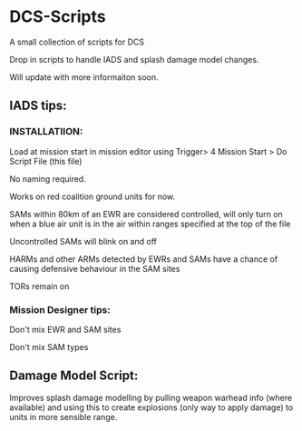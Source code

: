 # DCS-Scripts
A small collection of scripts for DCS


Drop in scripts to handle IADS and splash damage model changes.

Will update with more informaiton soon.

## IADS tips:

### INSTALLATIION:
 Load at mission start in mission editor using Trigger> 4 Mission Start > Do Script File (this file)

 No naming required.
 
 Works on red coalition ground units for now.
 
 SAMs within 80km of an EWR are considered controlled, will only turn on when a blue air unit is in the air within ranges specified at the top of the file
 
 Uncontrolled SAMs will blink on and off
 
 HARMs and other ARMs detected by EWRs and SAMs have a chance of causing defensive behaviour in the SAM sites
 
 TORs remain on
 
### Mission Designer tips:
 Don't mix EWR and SAM sites
 
 Don't mix SAM types

## Damage Model Script:

Improves splash damage modelling by pulling weapon warhead info (where available) and using this to create explosions (only way to apply damage) to units in more sensible range. 
